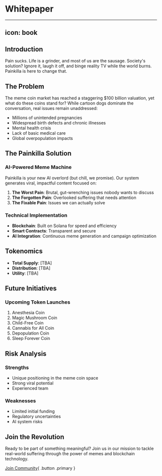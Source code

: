 # Whitepaper

---
icon: book
---

## Introduction

Pain sucks. Life is a grinder, and most of us are the sausage. Society's solution? Ignore it, laugh it off, and binge reality TV while the world burns. Painkilla is here to change that.

## The Problem

The meme coin market has reached a staggering $100 billion valuation, yet what do these coins stand for? While cartoon dogs dominate the conversation, real issues remain unaddressed:

- Millions of unintended pregnancies
- Widespread birth defects and chronic illnesses
- Mental health crisis
- Lack of basic medical care
- Global overpopulation impacts

## The Painkilla Solution

### AI-Powered Meme Machine

Painkilla is your new AI overlord (but chill, we promise). Our system generates viral, impactful content focused on:

1. **The Worst Pain**: Brutal, gut-wrenching issues nobody wants to discuss
2. **The Forgotten Pain**: Overlooked suffering that needs attention
3. **The Fixable Pain**: Issues we can actually solve

### Technical Implementation

- **Blockchain**: Built on Solana for speed and efficiency
- **Smart Contracts**: Transparent and secure
- **AI Integration**: Continuous meme generation and campaign optimization

## Tokenomics

- **Total Supply**: [TBA]
- **Distribution**: [TBA]
- **Utility**: [TBA]

## Future Initiatives

### Upcoming Token Launches
1. Anesthesia Coin
2. Magic Mushroom Coin
3. Child-Free Coin
4. Cannabis for All Coin
5. Depopulation Coin
6. Sleep Forever Coin

## Risk Analysis

### Strengths
- Unique positioning in the meme coin space
- Strong viral potential
- Experienced team

### Weaknesses
- Limited initial funding
- Regulatory uncertainties
- AI system risks

## Join the Revolution

Ready to be part of something meaningful? Join us in our mission to tackle real-world suffering through the power of memes and blockchain technology.

[Join Community](/community){ .button .primary }

